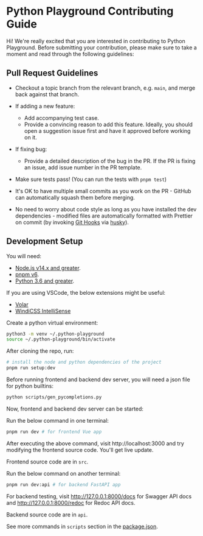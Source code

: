 # Python Playground Contributing Guide

Hi! We're really excited that you are interested in contributing to Python
Playground. Before submitting your contribution, please make sure to take a
moment and read through the following guidelines:

## Pull Request Guidelines

- Checkout a topic branch from the relevant branch, e.g. `main`, and merge back
  against that branch.

- If adding a new feature:

  - Add accompanying test case.
  - Provide a convincing reason to add this feature. Ideally, you should open a
    suggestion issue first and have it approved before working on it.

- If fixing bug:

  - Provide a detailed description of the bug in the PR. If the PR is fixing an
    issue, add issue number in the PR template.

- Make sure tests pass! (You can run the tests with `pnpm test`)

- It's OK to have multiple small commits as you work on the PR - GitHub can
  automatically squash them before merging.

- No need to worry about code style as long as you have installed the dev
  dependencies - modified files are automatically formatted with Prettier on
  commit (by invoking [Git Hooks](https://git-scm.com/docs/githooks) via
  [husky](https://github.com/typicode/husky)).

## Development Setup

You will need:

- [Node.js v14.x and greater](https://nodejs.org/en/).
- [pnpm v6](https://pnpm.io/installation).
- [Python 3.6 and greater](https://www.python.org/downloads/).

If you are using VSCode, the below extensions might be useful:

- [Volar](https://marketplace.visualstudio.com/items?itemName=johnsoncodehk.volar)
- [WindiCSS IntelliSense](https://marketplace.visualstudio.com/items?itemName=voorjaar.windicss-intellisense)

Create a python virtual environment:

```sh
python3 -m venv ~/.python-playground
source ~/.python-playground/bin/activate
```

After cloning the repo, run:

```sh
# install the node and python dependencies of the project
pnpm run setup:dev
```

Before running frontend and backend dev server, you will need a json file for
python builtins:

```sh
python scripts/gen_pycompletions.py
```

Now, frontend and backend dev server can be started:

Run the below command in one terminal:

```sh
pnpm run dev # for frontend Vue app
```

After executing the above command, visit http://localhost:3000 and try modifying
the frontend source code. You'll get live update.

Frontend source code are in `src`.

Run the below command on another terminal:

```sh
pnpm run dev:api # for backend FastAPI app
```

For backend testing, visit http://127.0.0.1:8000/docs for Swagger API docs and
http://127.0.0.1:8000/redoc for Redoc API docs.

Backend source code are in `api`.

See more commands in `scripts` section in the [package.json](../package.json).
